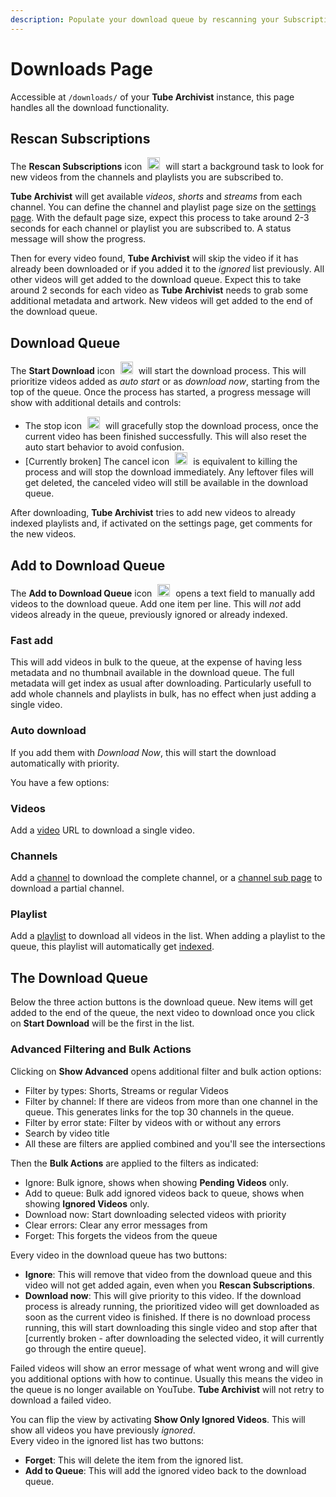 ```yaml
---
description: Populate your download queue by rescanning your Subscriptions or manually adding items to the download queue.
---
```


# Downloads Page
Accessible at `/downloads/` of your **Tube Archivist** instance, this page handles all the download functionality.


## Rescan Subscriptions
The **Rescan Subscriptions** icon <img src="/assets/icon-rescan.png?raw=true" alt="rescan icon" width="20px" style="margin:0 5px;"> will start a background task to look for new videos from the channels and playlists you are subscribed to.  

**Tube Archivist** will get available *videos*, *shorts* and *streams* from each channel. You can define the channel and playlist page size on the [settings page](settings/application.md#subscriptions). With the default page size, expect this process to take around 2-3 seconds for each channel or playlist you are subscribed to. A status message will show the progress.

Then for every video found, **Tube Archivist** will skip the video if it has already been downloaded or if you added it to the *ignored* list previously. All other videos will get added to the download queue. Expect this to take around 2 seconds for each video as **Tube Archivist** needs to grab some additional metadata and artwork. New videos will get added to the end of the download queue.

## Download Queue
The **Start Download** icon <img src="/assets/icon-download.png?raw=true" alt="download icon" width="20px" style="margin:0 5px;"> will start the download process. This will prioritize videos added as *auto start* or as *download now*, starting from the top of the queue. Once the process has started, a progress message will show with additional details and controls: 

- The stop icon <img src="/assets/icon-stop.png?raw=true" alt="stop icon" width="20px" style="margin:0 5px;"> will gracefully stop the download process, once the current video has been finished successfully. This will also reset the auto start behavior to avoid confusion.
- [Currently broken] The cancel icon <img src="/assets/icon-close-red.png?raw=true" alt="close icon" width="20px" style="margin:0 5px;"> is equivalent to killing the process and will stop the download immediately. Any leftover files will get deleted, the canceled video will still be available in the download queue.

After downloading, **Tube Archivist** tries to add new videos to already indexed playlists and, if activated on the settings page, get comments for the new videos.

## Add to Download Queue
The **Add to Download Queue** icon <img src="/assets/icon-add.png?raw=true" alt="add icon" width="20px" style="margin:0 5px;"> opens a text field to manually add videos to the download queue. Add one item per line. This will _not_ add videos already in the queue, previously ignored or already indexed.

### Fast add
This will add videos in bulk to the queue, at the expense of having less metadata and no thumbnail available in the download queue. The full metadata will get index as usual after downloading. Particularly usefull to add whole channels and playlists in bulk, has no effect when just adding a single video.

### Auto download
If you add them with *Download Now*, this will start the download automatically with priority. 

You have a few options:

### Videos
Add a [video](urls.md#video) URL to download a single video.

### Channels
Add a [channel](urls.md#channel) to download the complete channel, or a [channel sub page](urls.md#channel-subpages) to download a partial channel.

### Playlist
Add a [playlist](urls.md#playlist) to download all videos in the list. When adding a playlist to the queue, this playlist will automatically get [indexed](playlists.md#playlist-detail).

## The Download Queue
Below the three action buttons is the download queue. New items will get added to the end of the queue, the next video to download once you click on **Start Download** will be the first in the list.

### Advanced Filtering and Bulk Actions
Clicking on **Show Advanced** opens additional filter and bulk action options:  

- Filter by types: Shorts, Streams or regular Videos
- Filter by channel: If there are videos from more than one channel in the queue. This generates links for the top 30 channels in the queue.
- Filter by error state: Filter by videos with or without any errors
- Search by video title
- All these are filters are applied combined and you'll see the intersections

Then the **Bulk Actions** are applied to the filters as indicated:

- Ignore: Bulk ignore, shows when showing **Pending Videos** only.
- Add to queue: Bulk add ignored videos back to queue, shows when showing **Ignored Videos** only.
- Download now: Start downloading selected videos with priority
- Clear errors: Clear any error messages from
- Forget: This forgets the videos from the queue

Every video in the download queue has two buttons:

- **Ignore**: This will remove that video from the download queue and this video will not get added again, even when you **Rescan Subscriptions**.
- **Download now**: This will give priority to this video. If the download process is already running, the prioritized video will get downloaded as soon as the current video is finished. If there is no download process running, this will start downloading this single video and stop after that [currently broken - after downloading the selected video, it will currently go through the entire queue].  

Failed videos will show an error message of what went wrong and will give you additional options with how to continue. Usually this means the video in the queue is no longer available on YouTube. **Tube Archivist** will not retry to download a failed video.

You can flip the view by activating **Show Only Ignored Videos**. This will show all videos you have previously *ignored*.  
Every video in the ignored list has two buttons:

- **Forget**: This will delete the item from the ignored list.
- **Add to Queue**: This will add the ignored video back to the download queue.  
